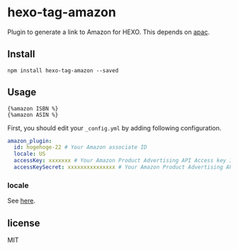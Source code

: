 # hexo-tag-amazon
Plugin to generate a link to Amazon for HEXO. This depends on [apac](https://www.npmjs.com/package/apac).

## Install
```
npm install hexo-tag-amazon --saved
```

## Usage
```
{%amazon ISBN %}
{%amazon ASIN %}
```

First, you should edit your `_config.yml` by adding following configuration.

```yml
amazon_plugin:
  id: hogehoge-22 # Your Amazon associate ID
  locale: US
  accessKey: xxxxxxx # Your Amazon Product Advertising API Access key ID
  accessKeySecret: xxxxxxxxxxxxxxx # Your Amazon Product Advertising API Secret access key
```

### locale
See [here](https://www.npmjs.com/package/apac#locales).

## license
MIT